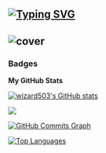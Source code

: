 <!--a href="https://git.io/typing-svg"><img src="https://readme-typing-svg.demolab.com?font=Monospaced&weight=600&size=30&pause=2000&color=C9D1D9&background=FFFFFF00&center=true&width=900&lines=Hi+there+%F0%9F%91%8B+I'm+Jose+Duran+%F0%9F%94%AD" alt="Typing SVG" /></a-->

<!--a href="https://git.io/typing-svg"><img src="https://readme-typing-svg.demolab.cNoto Sans Adlam Unjoined om?font=Poppins&weight=600&size=30&pause=2000&color=C9D1D9&background=FFFFFF00&center=true&width=1006&lines=Hi+there+%F0%9F%91%8B+I'm+Jose+Duran+%F0%9F%94%AD" alt="Typing SVG" /></a-->

<a href="https://git.io/typing-svg"><img src="https://readme-typing-svg.demolab.com?font=Mukta&weight=600&size=37&pause=2000&color=C9D1D9&center=true&width=1000&height=80&lines=Hi+there+%F0%9F%91%8B+I'm+Jose+Duran+%F0%9F%94%AD" alt="Typing SVG" /></a>
---
![cover](https://user-images.githubusercontent.com/71104391/217061760-8bc27308-63ce-4254-971e-0b2094a2e705.png)
---
<!--
**wizard503/wizard503** is a ✨ _special_ ✨ repository because its `README.md` (this file) appears on your GitHub profile.

Here are some ideas to get you started:

- 🔭 I’m currently working on ...
- 🌱 I’m currently learning ...
- 👯 I’m looking to collaborate on ...
- 🤔 I’m looking for help with ...
- 💬 Ask me about ...
- 📫 How to reach me: ...
- 😄 Pronouns: ...
- ⚡ Fun fact: ...
*   ✉️  You can contact me at [josemdg12@gmail.com](mailto:josemdg12@gmail.com)
*   🚀  I'm currently working on [Quasar, Vue, CSS, JavaScript.](http://atrasvasolo.com/)
*   🧠  I'm learning VueFire and Firebase
*   🤝  I'm open to collaborating on Anything that's fun and me call attention!
-->
<!--### Skills -->

<!--p align="left">
<a href="https://www.oracle.com/java/" target="_blank" rel="noreferrer"><img src="https://raw.githubusercontent.com/danielcranney/readme-generator/main/public/icons/skills/java-colored.svg" width="36" height="36" alt="Java" /></a>
<a href="https://developer.mozilla.org/en-US/docs/Web/JavaScript" target="_blank" rel="noreferrer"><img src="https://raw.githubusercontent.com/danielcranney/readme-generator/main/public/icons/skills/javascript-colored.svg" width="36" height="36" alt="JavaScript" /></a>
<a href="https://www.python.org/" target="_blank" rel="noreferrer"><img src="https://raw.githubusercontent.com/danielcranney/readme-generator/main/public/icons/skills/python-colored.svg" width="36" height="36" alt="Python" /></a>
<a href="https://developer.mozilla.org/en-US/docs/Glossary/HTML5" target="_blank" rel="noreferrer"><img src="https://raw.githubusercontent.com/danielcranney/readme-generator/main/public/icons/skills/html5-colored.svg" width="36" height="36" alt="HTML5" /></a>
<a href="https://vuejs.org/" target="_blank" rel="noreferrer"><img src="https://raw.githubusercontent.com/danielcranney/readme-generator/main/public/icons/skills/vuejs-colored.svg" width="36" height="36" alt="Vue" /></a>
<a href="https://www.w3.org/TR/CSS/#css" target="_blank" rel="noreferrer"><img src="https://raw.githubusercontent.com/danielcranney/readme-generator/main/public/icons/skills/css3-colored.svg" width="36" height="36" alt="CSS3" /></a>
<a href="https://sass-lang.com/" target="_blank" rel="noreferrer"><img src="https://raw.githubusercontent.com/danielcranney/readme-generator/main/public/icons/skills/sass-colored.svg" width="36" height="36" alt="Sass" /></a>
<a href="https://getbootstrap.com/" target="_blank" rel="noreferrer"><img src="https://raw.githubusercontent.com/danielcranney/readme-generator/main/public/icons/skills/bootstrap-colored.svg" width="36" height="36" alt="Bootstrap" /></a>
<a href="https://www.postgresql.org/" target="_blank" rel="noreferrer"><img src="https://raw.githubusercontent.com/danielcranney/readme-generator/main/public/icons/skills/postgresql-colored.svg" width="36" height="36" alt="PostgreSQL" /></a>
<a href="https://www.mysql.com/" target="_blank" rel="noreferrer"><img src="https://raw.githubusercontent.com/danielcranney/readme-generator/main/public/icons/skills/mysql-colored.svg" width="36" height="36" alt="MySQL" /></a>
<a href="https://www.figma.com/" target="_blank" rel="noreferrer"><img src="https://raw.githubusercontent.com/danielcranney/readme-generator/main/public/icons/skills/figma-colored.svg" width="36" height="36" alt="Figma" /></a>
<a href="https://www.adobe.com/uk/products/photoshop.html" target="_blank" rel="noreferrer"><img src="https://raw.githubusercontent.com/danielcranney/readme-generator/main/public/icons/skills/photoshop-colored.svg" width="36" height="36" alt="Photoshop" /></a>
</p-->
              

<!--### Socials-->
                  
<!--p align="left"> <a href="https://www.github.com/wizard503" target="_blank" rel="noreferrer"><img src="https://raw.githubusercontent.com/danielcranney/readme-generator/main/public/icons/socials/github.svg" width="32" height="32" /></a> <a href="https://www.linkedin.com/in/jose-duran-dev" target="_blank" rel="noreferrer"><img src="https://raw.githubusercontent.com/danielcranney/readme-generator/main/public/icons/socials/linkedin.svg" width="32" height="32" /></a></p-->

### Badges

<b>My GitHub Stats</b>

<a href="http://www.github.com/wizard503"><img src="https://github-readme-stats.vercel.app/api?username=wizard503&show_icons=true&hide=&count_private=true&title_color=0891b2&text_color=ffffff&icon_color=0891b2&bg_color=1c1917&hide_border=true&show_icons=true" alt="wizard503's GitHub stats" /></a>

<a href="http://www.github.com/wizard503"><img src="https://github-readme-streak-stats.herokuapp.com/?user=wizard503&stroke=ffffff&background=1c1917&ring=0891b2&fire=0891b2&currStreakNum=ffffff&currStreakLabel=0891b2&sideNums=ffffff&sideLabels=ffffff&dates=ffffff&hide_border=true" /></a>

<a href="http://www.github.com/wizard503"><img src="https://github-readme-activity-graph.cyclic.app/graph?username=wizard503&bg_color=1c1917&color=ffffff&line=0891b2&point=ffffff&area_color=1c1917&area=true&hide_border=true&custom_title=GitHub%20Commits%20Graph" alt="GitHub Commits Graph" /></a>

<a href="https://github.com/wizard503" align="left"><img src="https://github-readme-stats.vercel.app/api/top-langs/?username=wizard503&langs_count=10&title_color=0891b2&text_color=ffffff&icon_color=0891b2&bg_color=1c1917&hide_border=true&locale=en&custom_title=Top%20%Languages" alt="Top Languages" /></a>
